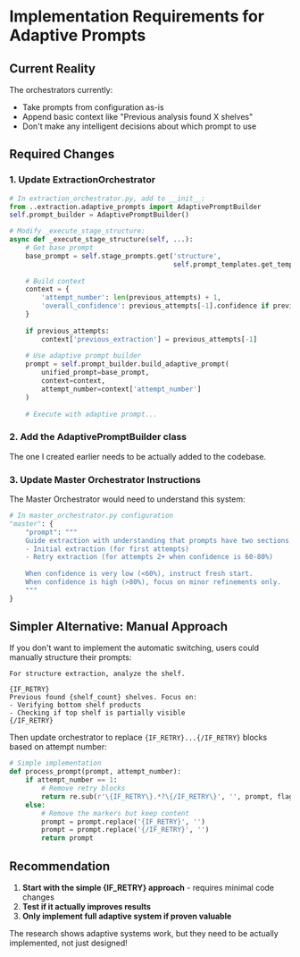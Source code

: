 # Implementation Requirements for Adaptive Prompts

## Current Reality
The orchestrators currently:
- Take prompts from configuration as-is
- Append basic context like "Previous analysis found X shelves"
- Don't make any intelligent decisions about which prompt to use

## Required Changes

### 1. Update ExtractionOrchestrator

```python
# In extraction_orchestrator.py, add to __init__:
from ..extraction.adaptive_prompts import AdaptivePromptBuilder
self.prompt_builder = AdaptivePromptBuilder()

# Modify _execute_stage_structure:
async def _execute_stage_structure(self, ...):
    # Get base prompt
    base_prompt = self.stage_prompts.get('structure', 
                                         self.prompt_templates.get_template('structure_analysis'))
    
    # Build context
    context = {
        'attempt_number': len(previous_attempts) + 1,
        'overall_confidence': previous_attempts[-1].confidence if previous_attempts else 0
    }
    
    if previous_attempts:
        context['previous_extraction'] = previous_attempts[-1]
    
    # Use adaptive prompt builder
    prompt = self.prompt_builder.build_adaptive_prompt(
        unified_prompt=base_prompt,
        context=context,
        attempt_number=context['attempt_number']
    )
    
    # Execute with adaptive prompt...
```

### 2. Add the AdaptivePromptBuilder class
The one I created earlier needs to be actually added to the codebase.

### 3. Update Master Orchestrator Instructions

The Master Orchestrator would need to understand this system:

```python
# In master_orchestrator.py configuration
"master": {
    "prompt": """
    Guide extraction with understanding that prompts have two sections:
    - Initial extraction (for first attempts)
    - Retry extraction (for attempts 2+ when confidence is 60-80%)
    
    When confidence is very low (<60%), instruct fresh start.
    When confidence is high (>80%), focus on minor refinements only.
    """
}
```

## Simpler Alternative: Manual Approach

If you don't want to implement the automatic switching, users could manually structure their prompts:

```
For structure extraction, analyze the shelf.

{IF_RETRY}
Previous found {shelf_count} shelves. Focus on:
- Verifying bottom shelf products
- Checking if top shelf is partially visible
{/IF_RETRY}
```

Then update orchestrator to replace `{IF_RETRY}...{/IF_RETRY}` blocks based on attempt number:

```python
# Simple implementation
def process_prompt(prompt, attempt_number):
    if attempt_number == 1:
        # Remove retry blocks
        return re.sub(r'\{IF_RETRY\}.*?\{/IF_RETRY\}', '', prompt, flags=re.DOTALL)
    else:
        # Remove the markers but keep content
        prompt = prompt.replace('{IF_RETRY}', '')
        prompt = prompt.replace('{/IF_RETRY}', '')
        return prompt
```

## Recommendation

1. **Start with the simple {IF_RETRY} approach** - requires minimal code changes
2. **Test if it actually improves results**
3. **Only implement full adaptive system if proven valuable**

The research shows adaptive systems work, but they need to be actually implemented, not just designed!